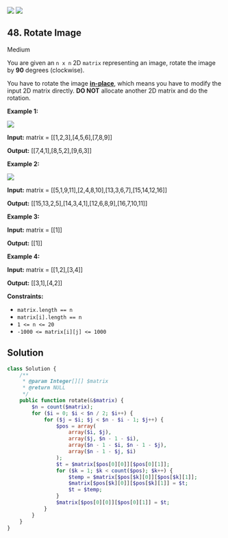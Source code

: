 [![](https://img.shields.io/github/stars/LeetCode-in-Ruby/LeetCode-in-Ruby?label=Stars&style=flat-square)](https://github.com/LeetCode-in-Ruby/LeetCode-in-Ruby)
[![](https://img.shields.io/github/forks/LeetCode-in-Ruby/LeetCode-in-Ruby?label=Fork%20me%20on%20GitHub%20&style=flat-square)](https://github.com/LeetCode-in-Ruby/LeetCode-in-Ruby/fork)

## 48\. Rotate Image

Medium

You are given an `n x n` 2D `matrix` representing an image, rotate the image by **90** degrees (clockwise).

You have to rotate the image [**in-place**](https://en.wikipedia.org/wiki/In-place_algorithm), which means you have to modify the input 2D matrix directly. **DO NOT** allocate another 2D matrix and do the rotation.

**Example 1:**

![](https://assets.leetcode.com/uploads/2020/08/28/mat1.jpg)

**Input:** matrix = \[\[1,2,3],[4,5,6],[7,8,9]]

**Output:** [[7,4,1],[8,5,2],[9,6,3]] 

**Example 2:**

![](https://assets.leetcode.com/uploads/2020/08/28/mat2.jpg)

**Input:** matrix = \[\[5,1,9,11],[2,4,8,10],[13,3,6,7],[15,14,12,16]]

**Output:** [[15,13,2,5],[14,3,4,1],[12,6,8,9],[16,7,10,11]] 

**Example 3:**

**Input:** matrix = \[\[1]]

**Output:** [[1]] 

**Example 4:**

**Input:** matrix = \[\[1,2],[3,4]]

**Output:** [[3,1],[4,2]] 

**Constraints:**

*   `matrix.length == n`
*   `matrix[i].length == n`
*   `1 <= n <= 20`
*   `-1000 <= matrix[i][j] <= 1000`

## Solution

```php
class Solution {
    /**
     * @param Integer[][] $matrix
     * @return NULL
     */
    public function rotate(&$matrix) {
        $n = count($matrix);
        for ($i = 0; $i < $n / 2; $i++) {
            for ($j = $i; $j < $n - $i - 1; $j++) {
                $pos = array(
                    array($i, $j),
                    array($j, $n - 1 - $i),
                    array($n - 1 - $i, $n - 1 - $j),
                    array($n - 1 - $j, $i)
                );
                $t = $matrix[$pos[0][0]][$pos[0][1]];
                for ($k = 1; $k < count($pos); $k++) {
                    $temp = $matrix[$pos[$k][0]][$pos[$k][1]];
                    $matrix[$pos[$k][0]][$pos[$k][1]] = $t;
                    $t = $temp;
                }
                $matrix[$pos[0][0]][$pos[0][1]] = $t;
            }
        }
    }
}
```